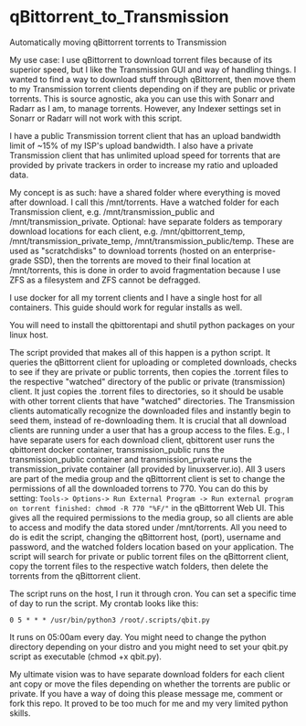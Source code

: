 # qBittorrent_to_Transmission
Automatically moving qBittorrent torrents to Transmission


 My use case: I use qBittorrent to download torrent files because of its superior speed, but I like the Transmission GUI and way of handling things. I wanted to find a way to download stuff through qBittorrent, then move them to my Transmission torrent clients depending on if they are public or private torrents. This is source agnostic, aka you can use this with Sonarr and Radarr as I am, to manage torrents. However, any Indexer settings set in Sonarr or Radarr will not work with this script.
 
 I have a public Transmission torrent client that has an upload bandwidth limit of ~15% of my ISP's upload bandwidth. I also have a private Transmission client that has unlimited upload speed for torrents that are provided by private trackers in order to increase my ratio and uploaded data.
 
 
 My concept is as such: have a shared folder where everything is moved after download. I call this /mnt/torrents.  Have a watched folder for each Transmission client, e.g. /mnt/transmission_public and /mnt/transmission_private. Optional: have separate folders as temporary download locations for each client, e.g. /mnt/qbittorrent_temp, /mnt/transmission_private_temp, /mnt/transmission_public/temp. These are used as "scratchdisks" to download torrents (hosted on an enterprise-grade SSD), then the torrents are moved to their final location at /mnt/torrents, this is done in order to avoid fragmentation because I use ZFS as a filesystem and ZFS cannot be defragged.
 
 I use docker for all my torrent clients and I have a single host for all containers. This guide should work for regular installs as well.
 
 You will need to install the qbittorentapi and shutil python packages on your linux host.
 
 The script provided that makes all of this happen is a python script. It queries the qBittorrent client for uploading or completed downloads, checks to see if they are private or public torrents, then copies the .torrent files to the respective "watched" directory of the public or private (transmission) client. It just copies the .torrent files to directories, so it should be usable with other torrent clients that have "watched" directories. The Transmission clients automatically recognize the downloaded files and instantly begin to seed them, instead of re-downloading them. It is crucial that all download clients are running under a user that has a group access to the files. E.g., I have separate users for each download client, qbittorent user runs the qbittorent docker container, transmission_public runs the transmission_public container and transmission_private runs the transmission_private container (all provided by linuxserver.io). All 3 users are part of the media group and the qBittorrent client is set to change the permissions of all the downloaded torrens to 770. You can do this by setting: ``` Tools-> Options-> Run External Program -> Run external program on torrent finished: chmod -R 770 "%F/" ``` in the qBittorrent Web UI. This gives all the required permissions to the media group, so all clients are able to access and modify the data stored under /mnt/torrents. All you need to do is edit the script, changing the qBittorrent host, (port), username and password, and the watched folders location based on your application. The script will search for private or public torrent files on the qBittorrent client, copy the torrent files to the respective watch folders, then delete the torrents from the qBittorrent client.
 
  The script runs on the host, I run it through cron. You can set a specific time of day to run the script. My crontab looks like this:
  ```
  0 5 * * * /usr/bin/python3 /root/.scripts/qbit.py
  ```
  
  It runs on 05:00am every day. You might need to change the python directory depending on your distro and you might need to set your qbit.py script as executable (chmod +x qbit.py).


My ultimate vision was to have separate download folders for each client ant copy or move the files depending on whether the torrents are public or private. If you have a way of doing this please message me, comment or fork this repo. It proved to be too much for me and my very limited python skills.

